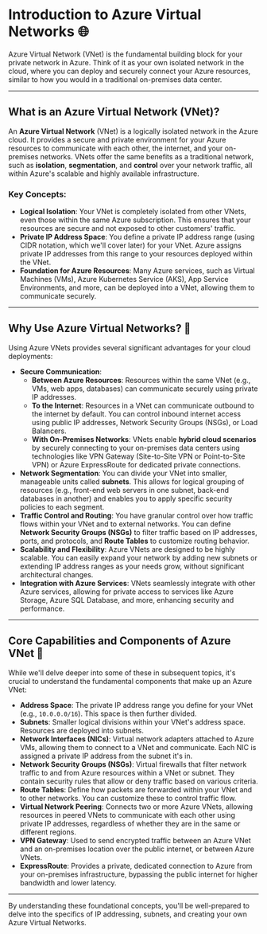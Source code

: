 # Introduction to Azure Virtual Networks 🌐

Azure Virtual Network (VNet) is the fundamental building block for your private network in Azure. Think of it as your own isolated network in the cloud, where you can deploy and securely connect your Azure resources, similar to how you would in a traditional on-premises data center.

---

## What is an Azure Virtual Network (VNet)?

An **Azure Virtual Network** (VNet) is a logically isolated network in the Azure cloud. It provides a secure and private environment for your Azure resources to communicate with each other, the internet, and your on-premises networks. VNets offer the same benefits as a traditional network, such as **isolation**, **segmentation**, and **control** over your network traffic, all within Azure's scalable and highly available infrastructure.

### Key Concepts:

* **Logical Isolation**: Your VNet is completely isolated from other VNets, even those within the same Azure subscription. This ensures that your resources are secure and not exposed to other customers' traffic.
* **Private IP Address Space**: You define a private IP address range (using CIDR notation, which we'll cover later) for your VNet. Azure assigns private IP addresses from this range to your resources deployed within the VNet.
* **Foundation for Azure Resources**: Many Azure services, such as Virtual Machines (VMs), Azure Kubernetes Service (AKS), App Service Environments, and more, can be deployed into a VNet, allowing them to communicate securely.

---

## Why Use Azure Virtual Networks? 🤝

Using Azure VNets provides several significant advantages for your cloud deployments:

* **Secure Communication**:
    * **Between Azure Resources**: Resources within the same VNet (e.g., VMs, web apps, databases) can communicate securely using private IP addresses.
    * **To the Internet**: Resources in a VNet can communicate outbound to the internet by default. You can control inbound internet access using public IP addresses, Network Security Groups (NSGs), or Load Balancers.
    * **With On-Premises Networks**: VNets enable **hybrid cloud scenarios** by securely connecting to your on-premises data centers using technologies like VPN Gateway (Site-to-Site VPN or Point-to-Site VPN) or Azure ExpressRoute for dedicated private connections.
* **Network Segmentation**: You can divide your VNet into smaller, manageable units called **subnets**. This allows for logical grouping of resources (e.g., front-end web servers in one subnet, back-end databases in another) and enables you to apply specific security policies to each segment.
* **Traffic Control and Routing**: You have granular control over how traffic flows within your VNet and to external networks. You can define **Network Security Groups (NSGs)** to filter traffic based on IP addresses, ports, and protocols, and **Route Tables** to customize routing behavior.
* **Scalability and Flexibility**: Azure VNets are designed to be highly scalable. You can easily expand your network by adding new subnets or extending IP address ranges as your needs grow, without significant architectural changes.
* **Integration with Azure Services**: VNets seamlessly integrate with other Azure services, allowing for private access to services like Azure Storage, Azure SQL Database, and more, enhancing security and performance.

---

## Core Capabilities and Components of Azure VNet 🧱

While we'll delve deeper into some of these in subsequent topics, it's crucial to understand the fundamental components that make up an Azure VNet:

* **Address Space**: The private IP address range you define for your VNet (e.g., `10.0.0.0/16`). This space is then further divided.
* **Subnets**: Smaller logical divisions within your VNet's address space. Resources are deployed into subnets.
* **Network Interfaces (NICs)**: Virtual network adapters attached to Azure VMs, allowing them to connect to a VNet and communicate. Each NIC is assigned a private IP address from the subnet it's in.
* **Network Security Groups (NSGs)**: Virtual firewalls that filter network traffic to and from Azure resources within a VNet or subnet. They contain security rules that allow or deny traffic based on various criteria.
* **Route Tables**: Define how packets are forwarded within your VNet and to other networks. You can customize these to control traffic flow.
* **Virtual Network Peering**: Connects two or more Azure VNets, allowing resources in peered VNets to communicate with each other using private IP addresses, regardless of whether they are in the same or different regions.
* **VPN Gateway**: Used to send encrypted traffic between an Azure VNet and an on-premises location over the public internet, or between Azure VNets.
* **ExpressRoute**: Provides a private, dedicated connection to Azure from your on-premises infrastructure, bypassing the public internet for higher bandwidth and lower latency.

---

By understanding these foundational concepts, you'll be well-prepared to delve into the specifics of IP addressing, subnets, and creating your own Azure Virtual Networks.